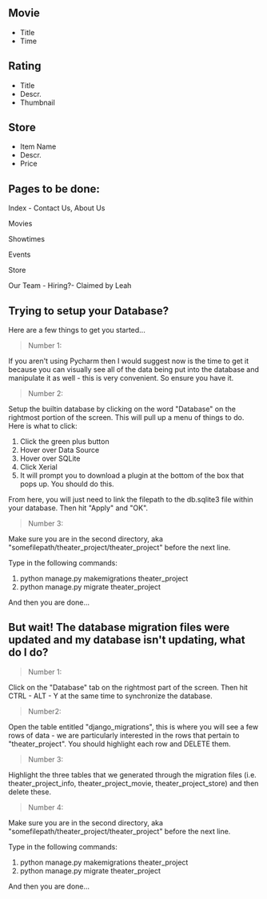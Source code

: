 Movie
-------

* Title
* Time

Rating
-----

* Title
* Descr.
* Thumbnail

Store
-----

* Item Name
* Descr.
* Price

Pages to be done:
--------

Index - Contact Us, About Us

Movies

Showtimes

Events

Store

Our Team - Hiring?- Claimed by Leah 

Trying to setup your Database?
-----------------------------

Here are a few things to get you started...

>Number 1: 

If you aren't using Pycharm then I would suggest now is the time to get it because you can visually see all of the data
being put into the database and manipulate it as well - this is very convenient. So ensure you have it.

>Number 2:

Setup the builtin database by clicking on the word "Database" on the rightmost portion of the screen. This will pull up a menu of things to do. Here is what to click:

1. Click the green plus button
2. Hover over Data Source
3. Hover over SQLite
4. Click Xerial
5. It will prompt you to download a plugin at the bottom of the box that pops up. You should do this.

From here, you will just need to link the filepath to the db.sqlite3 file within your database. Then hit "Apply" and "OK".

>Number 3:

Make sure you are in the second directory, aka "somefilepath/theater_project/theater_project" before the next line.

Type in the following commands:

1. python manage.py makemigrations theater_project
2. python manage.py migrate theater_project

And then you are done...

But wait! The database migration files were updated and my database isn't updating, what do I do?
----------------

>Number 1:

Click on the "Database" tab on the rightmost part of the screen. Then hit CTRL - ALT - Y at the same time to synchronize the database.

>Number2:

Open the table entitled "django_migrations", this is where you will see a few rows of data - we are particularly interested in the rows that pertain to "theater_project". You should highlight each row and DELETE them.

>Number 3:

Highlight the three tables that we generated through the migration files (i.e. theater_project_info, theater_project_movie, theater_project_store) and then delete these.

>Number 4:

Make sure you are in the second directory, aka "somefilepath/theater_project/theater_project" before the next line.

Type in the following commands:

1. python manage.py makemigrations theater_project
2. python manage.py migrate theater_project

And then you are done...
